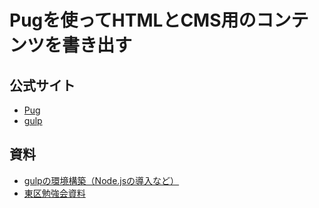 # Pugを使ってHTMLとCMS用のコンテンツを書き出す

## 公式サイト

- [Pug](https://pugjs.org/)
- [gulp](http://gulpjs.com/)

## 資料

- [gulpの環境構築（Node.jsの導入など）](https://github.com/higashiku/gulp)
- [東区勉強会資料](https://github.com/higashiku/workshop)